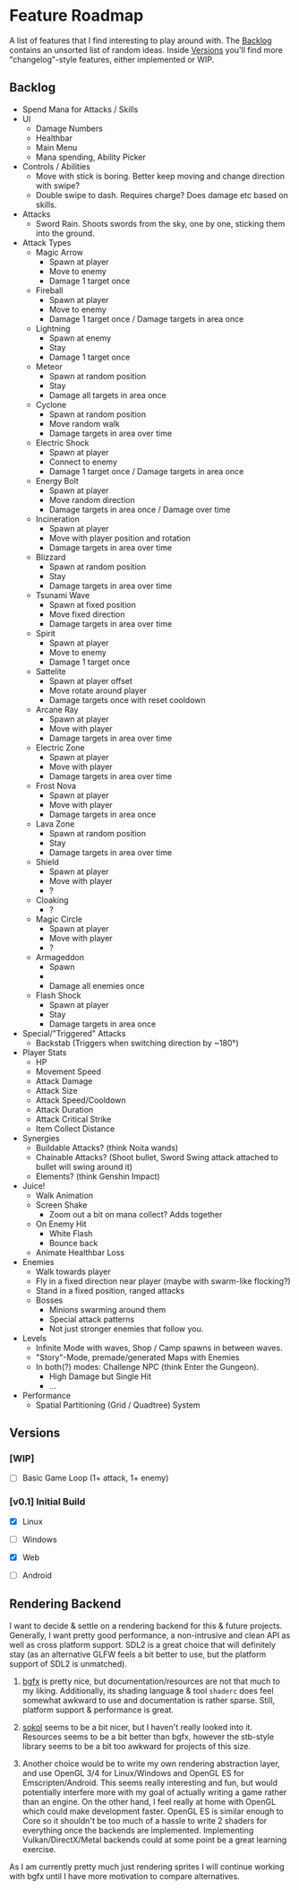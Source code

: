 # Feature Roadmap

A list of features that I find interesting to play around with.
The [Backlog](#Backlog) contains an unsorted list of random ideas.
Inside [Versions](#Versions) you'll find more "changelog"-style features, either implemented or WIP.


## Backlog
 - Spend Mana for Attacks / Skills
 - UI
   * Damage Numbers
   * Healthbar
   * Main Menu
   * Mana spending, Ability Picker
 - Controls / Abilities
   * Move with stick is boring. Better keep moving and change direction with swipe?
   * Double swipe to dash. Requires charge? Does damage etc based on skills.
 - Attacks
   * Sword Rain. Shoots swords from the sky, one by one, sticking them into the ground.
 - Attack Types
   * Magic Arrow
     - Spawn at player
     - Move to enemy
	 - Damage 1 target once
   * Fireball
     - Spawn at player
     - Move to enemy
	 - Damage 1 target once / Damage targets in area once
   * Lightning
     - Spawn at enemy
	 - Stay
	 - Damage 1 target once
   * Meteor
     - Spawn at random position
	 - Stay
	 - Damage all targets in area once
   * Cyclone
     - Spawn at random position
	 - Move random walk
	 - Damage targets in area over time
   * Electric Shock
     - Spawn at player
	 - Connect to enemy
	 - Damage 1 target once / Damage targets in area once
   * Energy Bolt
     - Spawn at player
	 - Move random direction
	 - Damage targets in area once / Damage over time
   * Incineration
     - Spawn at player
	 - Move with player position and rotation
	 - Damage targets in area over time
   * Blizzard
     - Spawn at random position
	 - Stay
	 - Damage targets in area over time
   * Tsunami Wave
     - Spawn at fixed position
	 - Move fixed direction
	 - Damage targets in area over time
   * Spirit
     - Spawn at player
	 - Move to enemy
	 - Damage 1 target once
   * Sattelite
     - Spawn at player offset
	 - Move rotate around player
	 - Damage targets once with reset cooldown
   * Arcane Ray
     - Spawn at player
	 - Move with player
	 - Damage targets in area over time
   * Electric Zone
     - Spawn at player
	 - Move with player
	 - Damage targets in area over time
   * Frost Nova
     - Spawn at player
	 - Move with player
	 - Damage targets in area once
   * Lava Zone
     - Spawn at random position
	 - Stay
	 - Damage targets in area over time
   * Shield
     - Spawn at player
	 - Move with player
	 - ?
   * Cloaking
     - ?
   * Magic Circle
     - Spawn at player
	 - Move with player
	 - ?
   * Armageddon
     - Spawn
	 - 
	 - Damage all enemies once
   * Flash Shock
     - Spawn at player
	 - Stay
	 - Damage targets in area once
 - Special/"Triggered" Attacks
   * Backstab (Triggers when switching direction by ~180°)
 - Player Stats
   * HP
   * Movement Speed
   * Attack Damage
   * Attack Size
   * Attack Speed/Cooldown
   * Attack Duration
   * Attack Critical Strike
   * Item Collect Distance
 - Synergies
   * Buildable Attacks? (think Noita wands)
   * Chainable Attacks? (Shoot bullet, Sword Swing attack attached to bullet will swing around it)
   * Elements? (think Genshin Impact)
 - Juice!
   * Walk Animation
   * Screen Shake
     - Zoom out a bit on mana collect? Adds together
   * On Enemy Hit
     - White Flash
	 - Bounce back
   * Animate Healthbar Loss
 - Enemies
   * Walk towards player
   * Fly in a fixed direction near player (maybe with swarm-like flocking?)
   * Stand in a fixed position, ranged attacks
   * Bosses
     - Minions swarming around them
	 - Special attack patterns
	 - Not just stronger enemies that follow you.
 - Levels
   * Infinite Mode with waves, Shop / Camp spawns in between waves.
   * "Story"-Mode, premade/generated Maps with Enemies
   * In both(?) modes: Challenge NPC (think Enter the Gungeon).
     - High Damage but Single Hit
	 - ...
 - Performance
   * Spatial Partitioning (Grid / Quadtree) System


## Versions

### [WIP]
 - [ ] Basic Game Loop (1+ attack, 1+ enemy)

### [v0.1] Initial Build
 - [x] Linux
 - [ ] Windows
 - [x] Web
 - [ ] Android


## Rendering Backend

I want to decide & settle on a rendering backend for this & future projects.
Generally, I want pretty good performance, a non-intrusive and clean API as well as cross platform support.
SDL2 is a great choice that will definitely stay (as an alternative GLFW feels a bit better to use, but the platform support of SDL2 is unmatched).

 1. [bgfx](https://github.com/bkaradzic/bgfx) is pretty nice, but documentation/resources are not that much to my liking.
 Additionally, its shading language & tool `shaderc` does feel somewhat awkward to use and documentation is rather sparse.
 Still, platform support & performance is great.

 2. [sokol](https://github.com/floooh/sokol) seems to be a bit nicer, but I haven't really looked into it.
 Resources seems to be a bit better than bgfx, however the stb-style library seems to be a bit too awkward for projects of this size.

 3. Another choice would be to write my own rendering abstraction layer, and use OpenGL 3/4 for Linux/Windows and OpenGL ES for Emscripten/Android.
 This seems really interesting and fun, but would potentially interfere more with my goal of actually writing a game rather than an engine.
 On the other hand, I feel really at home with OpenGL which could make development faster. OpenGL ES is similar enough to Core so it shouldn't be too much of a hassle to write 2 shaders for everything once the backends are implemented.
 Implementing Vulkan/DirectX/Metal backends could at some point be a great learning exercise.


As I am currently pretty much just rendering sprites I will continue working with bgfx until I have more motivation to compare alternatives.

